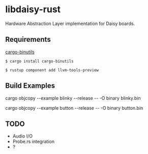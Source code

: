 # libdaisy-rust
Hardware Abstraction Layer implementation for Daisy boards.

## Requirements
[cargo-binutils][cargo-binutils-url]
``` console
$ cargo install cargo-binutils

$ rustup component add llvm-tools-preview
```

## Build Examples
cargo objcopy --example blinky --release -- -O binary blinky.bin

cargo objcopy --example button --release -- -O binary button.bin

[cargo-binutils-url]: https://github.com/rust-embedded/cargo-binutils

## TODO
* Audio I/O
* Probe.rs integration
* ?
